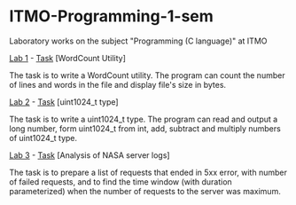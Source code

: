 # ITMO-Programming-1-sem

Laboratory works on the subject "Programming (C language)" at ITMO

[Lab 1](https://github.com/shvetsovart/ITMO-Programming-1-sem/blob/lab1/lab1.c "Lab 1") - [Task](Amz-Algorithm=AWS4-HMAC-SHA256&X-Amz-Credential=AKIAT73L2G45O3KS52Y5%2F20211111%2Fus-west-2%2Fs3%2Faws4_request&X-Amz-Date=20211111T101702Z&X-Amz-Expires=86400&X-Amz-Signature=70582cf8e1b811f2b6cf809efdacabbcee1df5305c466d232834abce5441b92a&X-Amz-SignedHeaders=host&response-content-disp "Task") [WordCount Utility]

The task is to write a WordCount utility. The program can count the number of lines and words in the file and display file's size in bytes.

[Lab 2](https://github.com/shvetsovart/ITMO-Programming-1-sem/blob/lab2/lab2.cpp "Lab 2") - [Task](https://s3.us-west-2.amazonaws.com/secure.notion-static.com/8a694eb1-d579-4f7a-bc6b-a3ecf4e9ad4b/C.___2._uint1024_t.pdf?X-Amz-Algorithm=AWS4-HMAC-SHA256&X-Amz-Credential=AKIAT73L2G45O3KS52Y5%2F20211111%2Fus-west-2%2Fs3%2Faws4_request&X-Amz-Date=20211111T103333Z&X-Amz-Expires=86400&X-Amz-Signature=d90a4bea8dc2340a8301d9f43419d313da82cb1f2a230b8b42fb7a6b947fd25e&X-Amz-SignedHeaders=host&response-content-disposition=filename%20%3D%22C.%2520%25D0%259B%25D0%25B0%25D0%25B1%25D0%25BE%25D1%2580%25D0%25B0%25D1%2582%25D0%25BE%25D1%2580%25D0%25BD%25D0%25B0%25D1%258F%2520%25D1%2580%25D0%25B0%25D0%25B1%25D0%25BE%25D1%2582%25D0%25B0%25202.%2520uint1024_t.pdf%22 "Task") [uint1024_t type]

The task is to write a uint1024_t type. The program can read and output a long number, form uint1024_t from int, add, subtract and multiply numbers of uint1024_t type.

[Lab 3](https://github.com/shvetsovart/ITMO-Programming-1-sem/blob/lab3/lab3.cpp "Lab 3") - [Task](https://s3.us-west-2.amazonaws.com/secure.notion-static.com/4b1d6996-07f6-42d3-a03f-dd79c082ac54/C.___3.___.pdf?X-Amz-Algorithm=AWS4-HMAC-SHA256&X-Amz-Credential=AKIAT73L2G45O3KS52Y5%2F20211108%2Fus-west-2%2Fs3%2Faws4_request&X-Amz-Date=20211108T051459Z&X-Amz-Expires=86400&X-Amz-Signature=4bd9f1fd561df77ce290c537c327b822ce97de2e00954f4cb6ffcb6ed26d63bd&X-Amz-SignedHeaders=host&response-content-disposition=filename%20%3D%22C.%2520%25D0%259B%25D0%25B0%25D0%25B1%25D0%25BE%25D1%2580%25D0%25B0%25D1%2582%25D0%25BE%25D1%2580%25D0%25BD%25D0%25B0%25D1%258F%2520%25D1%2580%25D0%25B0%25D0%25B1%25D0%25BE%25D1%2582%25D0%25B0%25203.%2520%25D0%2590%25D0%25BD%25D0%25B0%25D0%25BB%25D0%25B8%25D0%25B7%2520%25D0%25BB%25D0%25BE%25D0%25B3%25D0%25BE%25D0%25B2%2520%25D1%2581%25D0%25B5%25D1%2580%25D0%25B2%25D0%25B5%25D1%2580%25D0%25B0.pdf%22 "Task") [Analysis of NASA server logs]

The task is to prepare a list of requests that ended in 5xx error, with number of failed requests, and to find the time window (with duration parameterized) when the number of requests to the server was maximum.

